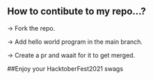 ## How to contibute to my repo...?

-> Fork the repo.

-> Add hello world program in the main branch.

-> Create a pr and waait for it to get merged.

##Enjoy your HacktoberFest2021 swags
